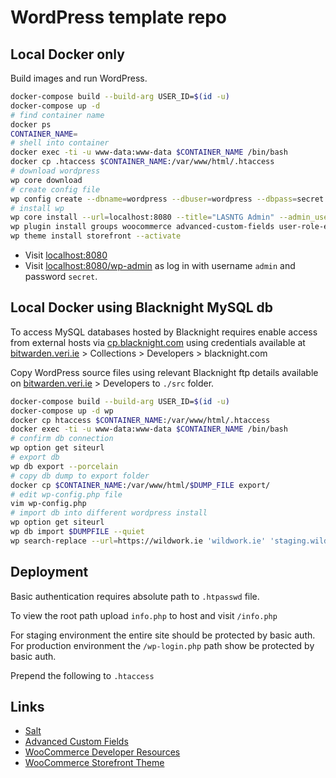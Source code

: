 # WordPress template repo

## Local Docker only

Build images and run WordPress.

```sh
docker-compose build --build-arg USER_ID=$(id -u)
docker-compose up -d
# find container name
docker ps
CONTAINER_NAME=
# shell into container
docker exec -ti -u www-data:www-data $CONTAINER_NAME /bin/bash
docker cp .htaccess $CONTAINER_NAME:/var/www/html/.htaccess
# download wordpress
wp core download 
# create config file
wp config create --dbname=wordpress --dbuser=wordpress --dbpass=secret --dbhost=db --force --skip-check
# install wp
wp core install --url=localhost:8080 --title="LASNTG Admin" --admin_user=admin --admin_email=admin@example.com --admin_password=secret
wp plugin install groups woocommerce advanced-custom-fields user-role-editor --activate
wp theme install storefront --activate
```

- Visit [localhost:8080](http://localhost:8080)
- Visit [localhost:8080/wp-admin](http://localhost:/wp-login.php) as log in with username `admin` and password `secret`.

## Local Docker using Blacknight MySQL db

To access MySQL databases hosted by Blacknight requires enable access from external hosts via [cp.blacknight.com](http://cp.blacknight.com) using credentials available at [bitwarden.veri.ie](https://bitwarden.veri.ie) > Collections > Developers > blacknight.com

Copy WordPress source files using relevant Blacknight ftp details available on [bitwarden.veri.ie](https://bitwarden.veri.ie) > Developers to `./src` folder.

```sh
docker-compose build --build-arg USER_ID=$(id -u)
docker-compose up -d wp
docker cp htaccess $CONTAINER_NAME:/var/www/html/.htaccess
docker exec -ti -u www-data:www-data $CONTAINER_NAME /bin/bash
# confirm db connection
wp option get siteurl
# export db
wp db export --porcelain
# copy db dump to export folder
docker cp $CONTAINER_NAME:/var/www/html/$DUMP_FILE export/
# edit wp-config.php file 
vim wp-config.php
# import db into different wordpress install
wp option get siteurl 
wp db import $DUMPFILE --quiet
wp search-replace --url=https://wildwork.ie 'wildwork.ie' 'staging.wildwork.ie' --recurse-objects --network --skip-columns=guid --skip-tables=wp_users
```

## Deployment

Basic authentication requires absolute path to `.htpasswd` file. 

To view the root path upload `info.php` to host and visit `/info.php`

For staging environment the entire site should be protected by basic auth.
For production environment the `/wp-login.php` path show be protected by basic auth.

Prepend the following to `.htaccess`

## Links

- [Salt](https://api.wordpress.org/secret-key/1.1/salt)
- [Advanced Custom Fields](https://www.advancedcustomfields.com/resources)
- [WooCommerce Developer Resources](https://developer.woocommerce.com/)
- [WooCommerce Storefront Theme](https://woocommerce.com/documentation/themes/storefront/)

